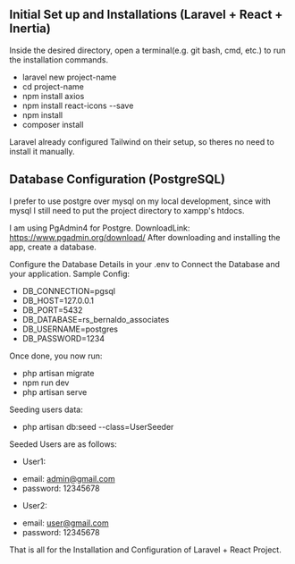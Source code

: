 ## Initial Set up and Installations (Laravel + React + Inertia)
Inside the desired directory, open a terminal(e.g. git bash, cmd, etc.) to run the installation commands.

- laravel new project-name  <!-- this will install laravel with options for frontend frameworks, choose react, there will be more options after this you can just choose the default. -->
- cd project-name <!-- access the newly created project directory and install necessary dependencies -->
- npm install axios <!-- axios is one of the topic during my interview. So I decided to use it instead of the inertia's useForms and router method. -->
- npm install react-icons --save
- npm install
- composer install

Laravel already configured Tailwind on their setup, so theres no need to install it manually.

## Database Configuration (PostgreSQL)
I prefer to use postgre over mysql on my local development, since with mysql I still need to put the project directory to xampp's htdocs.

I am using PgAdmin4 for Postgre. 
DownloadLink: https://www.pgadmin.org/download/
After downloading and installing the app, create a database.

Configure the Database Details in your .env to Connect the Database and your application. Sample Config:
- DB_CONNECTION=pgsql
- DB_HOST=127.0.0.1                      <!-- default -->
- DB_PORT=5432                           <!-- default -->
- DB_DATABASE=rs_bernaldo_associates     <!-- database name -->
- DB_USERNAME=postgres                   <!-- this is the default -->
- DB_PASSWORD=1234                       <!-- the password on your db if theres any -->

Once done, you now run:
- php artisan migrate   <!-- to migrate all your database tables -->
- npm run dev           <!-- on terminal 1 run this command -->
- php artisan serve     <!-- open another terminal and run this command. the project is now running on your local browser. -->

Seeding users data:
- php artisan db:seed --class=UserSeeder

Seeded Users are as follows:
* User1:
- email: admin@gmail.com
- password: 12345678
* User2:
- email: user@gmail.com
- password: 12345678

That is all for the Installation and Configuration of Laravel + React Project.